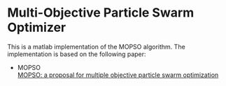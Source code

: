# Multi-Objective Particle Swarm Optimizer

This is a matlab implementation of the MOPSO algorithm. The implementation is based on the following paper:

- MOPSO    
	[MOPSO: a proposal for multiple objective particle swarm optimization](https://doi.org/10.1109/CEC.2002.1004388)
